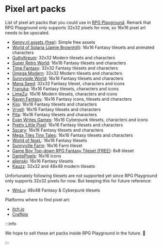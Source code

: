 # Pixel art packs

List of pixel art packs that you could use in [RPG Playground](https://rpgplayground.com). Remark that RPG Playground only supports 32x32 pixels for now, so 16x16 pixel art needs to be upscaled.


- [Kenny.nl assets (free)](https://kenney.nl/assets?s=rpg): Simple free assets
- [World of Solaria (Jamie Brownhill)](https://jamiebrownhill.itch.io/): 16x16 Fantasy tilesets and animated characters
- [GuttyKreum](https://guttykreum.itch.io/): 32x32 Modern tilesets and characters
- [Super Retro World](https://gif-superretroworld.itch.io/): 16x16 Fantasy tilesets and characters
- [Time Fantasy](http://www.timefantasy.net/): 32x32 Fantasy tilesets and characters
- [Omega Modern](https://finalbossblues.itch.io/omega-modern-graphics-pack): 32x32 Modern tilesets and characters
- [Sunnyside World](https://danieldiggle.itch.io/sunnyside): 16x16 Fantasy tilesets and characters
- [Mana Seed](https://seliel-the-shaper.itch.io/): 32x32 Fantasy tileset, characters and icons
- [Franuka](https://franuka.itch.io/): 16x16 Fantasy tilesets, characters and icons
- [LimeZu](https://limezu.itch.io/): 16x16 Modern tilesets, characters and icons
- [Raven Fantasy](https://clockworkraven.itch.io/): 16x16 Fantasy icons, tilesets and characters
- [Kijo](https://kijo.itch.io/): 16x16 Fantasy tilesets and characters
- [Vryell](https://vryell.itch.io/): 16x16 Fantasy tilesets and characters
- [Pita](https://pita.itch.io/): 16x16 Fantasy tilesets and characters
- [Evan Writes Games](https://evanwritesgames.itch.io/): 16x16 Cyberpunk tilesets, characters and icons
- [Pretty Little Pixel](https://ecko-ongaku.itch.io/): 16x16 Fantasy tilesets and characters
- [Sscary](https://sscary.itch.io/): 16x16 Fantasy tilesets and characters
- [Mega Tiles Tiny Tales](https://megatiles.itch.io/): 16x16 Fantasy tilesets and characters
- [World of NoeL](https://worldofnoel.itch.io/): 16x16 Fantasy tilesets
- [Sunnyville Farm](https://robokiyt.itch.io/sunnyville-farm-asset-pack): 16x16 Farm tileset
- [Game Boy Top-down RPG Fantasy Tileset (FREE)](https://gumpyfunction.itch.io/game-boy-rpg-fantasy-tileset-free): 8x8 tileset
- [DantePixels](https://dantepixels.itch.io/): 16x16 icons
- [allenski](https://allenski.itch.io/): 16x16 Fantasy tilesets
- [Kauzz](https://itch.io/s/99995/kauzz-full-bundle): 32x32 and 48x48 modern tilesets

Unfortunately following tilesets are not supported yet since RPG Playground only supports 32x32 pixels for now. But keeping this for future reference:

- [WinLu](https://winlu.itch.io/): 48x48 Fantasy & Cyberpunk tilesets


Platforms where to find pixel art:

- [itch.io](https://itch.io/game-assets)
- [Craftpix](https://craftpix.net/)


:::info

We hope to sell these art packs inside RPG Playground in the future. 🙂

:::